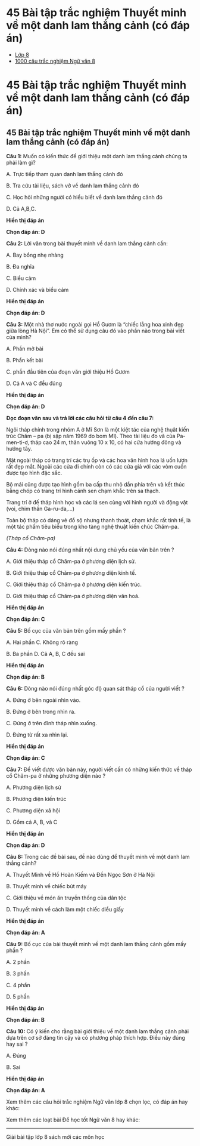 # 45 Bài tập trắc nghiệm Thuyết minh về một danh lam thắng cảnh (có đáp án)

  * [Lớp 8](https://vietjack.com/series/lop-8.jsp)
  * [1000 câu trắc nghiệm Ngữ văn 8](https://vietjack.com/ngu-van-8/trac-nghiem-ngu-van-lop-8.jsp)



# 45 Bài tập trắc nghiệm Thuyết minh về một danh lam thắng cảnh (có đáp án)

## 45 Bài tập trắc nghiệm Thuyết minh về một danh lam thắng cảnh (có đáp án)

**Câu 1:** Muốn có kiến thức để giới thiệu một danh lam thắng cảnh chúng ta phải làm gì?

A. Trực tiếp tham quan danh lam thắng cảnh đó

B. Tra cứu tài liệu, sách vở về danh lam thắng cảnh đó

C. Học hỏi những người có hiểu biết về danh lam thắng cảnh đó

D. Cả A,B,C.

**Hiển thị đáp án**

**Chọn đáp án: D**

**Câu 2:** Lời văn trong bài thuyết minh về danh lam thắng cảnh cần:

A. Bay bổng nhẹ nhàng

B. Đa nghĩa 

C. Biểu cảm

D. Chính xác và biểu cảm

**Hiển thị đáp án**

**Chọn đáp án: D**

**Câu 3:** Một nhà thơ nước ngoài gọi Hồ Gươm là “chiếc lẵng hoa xinh đẹp giữa lòng Hà Nội”. Em có thể sử dụng câu đó vào phần nào trong bài viết của mình?

A. Phần mở bài

B. Phần kết bài

C. phần đầu tiên của đoạn văn giới thiệu Hồ Gươm

D. Cả A và C đều đúng 

**Hiển thị đáp án**

**Chọn đáp án: D**

**Đọc đoạn văn sau và trả lời các câu hỏi từ câu 4 đến câu 7:**

Ngôi tháp chính trong nhóm A ở Mĩ Sơn là một kiệt tác của nghệ thụât kiến trúc Chăm – pa (bị sập năm 1969 do bom Mĩ). Theo tài liệu đo vã của Pa-men-ti-ơ, tháp cao 24 m, thân vuông 10 x 10, có hai cửa hướng đông và hướng tây.

Mặt ngoài tháp có trang trí các trụ ốp và các hoa văn hình hoa lá uốn lượn rất đẹp mắt. Ngoài các cửa đi chính còn có các cửa giả với các vòm cuốn được tạo hình đặc sắc.

Bộ mái cũng được tạo hình gồm ba cấp thu nhỏ dần phía trên và kết thúc bằng chóp có trang trí hình cánh sen chạm khắc trên sa thạch.

Trang trí ở đế tháp hình học và các lá sen cùng với hình người và động vật (voi, chim thần Ga-ru-da,…)

Toàn bộ tháp có dáng vẻ đồ sộ nhưng thanh thoát, chạm khắc rất tinh tế, là một tác phẩm tiêu biểu trong kho tàng nghệ thuật kiến chúc Chăm-pa.

_(Tháp cổ Chăm-pa)_

**Câu 4:** Dòng nào nói đúng nhất nội dung chủ yếu của văn bản trên ?

A. Giới thiệu tháp cổ Chăm-pa ở phương diện lịch sử.

B. Giới thiệu tháp cổ Chăm-pa ở phương diện kinh tế.

C. Giới thiệu tháp cổ Chăm-pa ở phương diện kiến trúc.

D. Giới thiệu tháp cổ Chăm-pa ở phương diện văn hoá.

**Hiển thị đáp án**

**Chọn đáp án: C**

**Câu 5:** Bố cục của văn bản trên gồm mấy phần ?

A. Hai phần C. Không rõ ràng

B. Ba phần D. Cả A, B, C đều sai

**Hiển thị đáp án**

**Chọn đáp án: B**

**Câu 6:** Dòng nào nói đúng nhất góc độ quan sát tháp cổ của người viết ? 

A. Đứng ở bên ngoài nhìn vào.

B. Đứng ở bên trong nhìn ra.

C. Đứng ở trên đỉnh tháp nhìn xuống.

D. Đứng từ rất xa nhìn lại.

**Hiển thị đáp án**

**Chọn đáp án: C**

**Câu 7:** Để viết được văn bản này, người viết cần có những kiến thức về tháp cổ Chăm-pa ở những phương diện nào ?

A. Phương diện lịch sử

B. Phương diện kiến trúc

C. Phương diện xã hội

D. Gồm cả A, B, và C

**Hiển thị đáp án**

**Chọn đáp án: D**

**Câu 8:** Trong các đề bài sau, đề nào dùng để thuyết minh về một danh lam thắng cảnh?

A. Thuyết Minh về Hồ Hoàn Kiếm và Đền Ngọc Sơn ở Hà Nội

B. Thuyết minh về chiếc bút máy

C. Giới thiệu về món ăn truyền thống của dân tộc

D. Thuyết minh về cách làm một chiếc diều giấy

**Hiển thị đáp án**

**Chọn đáp án: A**

**Câu 9:** Bố cục của bài thuyết minh về một danh lam thắng cảnh gồm mấy phần ?

A. 2 phần

B. 3 phần

C. 4 phần

D. 5 phần

**Hiển thị đáp án**

**Chọn đáp án: B**

**Câu 10:** Có ý kiến cho rằng bài giới thiệu về một danh lam thắng cảnh phải dựa trên cơ sở đáng tin cậy và có phương pháp thích hợp. Điều này đúng hay sai ?

A. Đúng

B. Sai 

**Hiển thị đáp án**

**Chọn đáp án: A**

Xem thêm các câu hỏi trắc nghiệm Ngữ văn lớp 8 chọn lọc, có đáp án hay khác:

Xem thêm các loạt bài Để học tốt Ngữ văn 8 hay khác:

* * *

Giải bài tập lớp 8 sách mới các môn học
